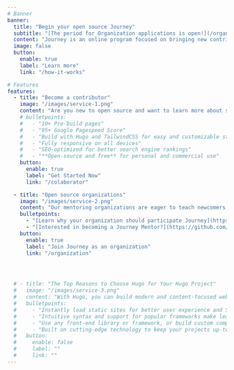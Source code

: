 ```yaml
---
# Banner
banner:
  title: "Begin your open source Journey"
  subtitle: "[The period for Organization applications is open!](/organization)"
  content: "Journey is an online program focused on bringing new contributors from developing nations into the global open source software scene. Journey offers 3 months long paid programming projects under the guidance of experienced software mentors. "
  image: false
  button:
    enable: true
    label: "Learn more"
    link: "/how-it-works"

# Features
features:
  - title: "Become a contributor"
    image: "/images/service-1.png"
    content: "Are you new to open source and want to learn more about some interesting projects that you can contribute to? Join Journey where mentors will help guide you on your software career!"
    # bulletpoints:
    #   - "10+ Pre-build pages"
    #   - "95+ Google Pagespeed Score"
    #   - "Build with Hugo and TailwindCSS for easy and customizable styling"
    #   - "Fully responsive on all devices"
    #   - "SEO-optimized for better search engine rankings"
    #   - "**Open-source and free** for personal and commercial use"
    button:
      enable: true
      label: "Get Started Now"
      link: "/colaborator"

  - title: "Open source organizations"
    image: "/images/service-2.png"
    content: "Our mentoring organizations are eager to teach newcomers to open source about their communities and the thrill of open source development. "
    bulletpoints:
      - "[Learn why your organization should participate Journey](https://github.com/zeon-studio/hugoplate)"
      - "[Interested in becoming a Journey Mentor?](https://github.com/zeon-studio/hugoplate)"
    button:
      enable: true
      label: "Join Journey as an organization"
      link: "/organization"




  # - title: "The Top Reasons to Choose Hugo for Your Hugo Project"
  #   image: "/images/service-3.png"
  #   content: "With Hugo, you can build modern and content-focused websites without sacrificing performance or ease of use."
  #   bulletpoints:
  #     - "Instantly load static sites for better user experience and SEO."
  #     - "Intuitive syntax and support for popular frameworks make learning and using Hugo a breeze."
  #     - "Use any front-end library or framework, or build custom components, for any project size."
  #     - "Built on cutting-edge technology to keep your projects up-to-date with the latest web standards."
  #   button:
  #     enable: false
  #     label: ""
  #     link: ""
---
```

